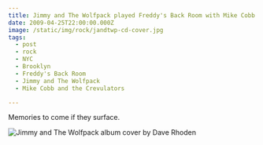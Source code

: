 ```yaml
---
title: Jimmy and The Wolfpack played Freddy's Back Room with Mike Cobb and The Crevulators.
date: 2009-04-25T22:00:00.000Z
image: /static/img/rock/jandtwp-cd-cover.jpg
tags:
  - post
  - rock
  - NYC
  - Brooklyn
  - Freddy's Back Room
  - Jimmy and The Wolfpack
  - Mike Cobb and the Crevulators

---
```


Memories to come if they surface.

![Jimmy and The Wolfpack album cover by Dave Rhoden](/static/img/rock/jandtwp-cd-cover.jpg)